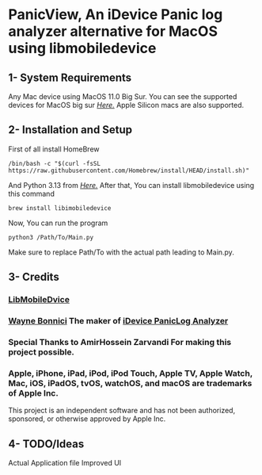 # PanicView, An iDevice Panic log analyzer alternative for MacOS using libmobiledevice 
## 1- System Requirements 
Any Mac device using MacOS 11.0 Big Sur.
You can see the supported devices for MacOS big sur [*Here.*](https://en.wikipedia.org/wiki/MacOS_Big_Sur)
Apple Silicon macs are also supported.
## 2- Installation and Setup
First of all install HomeBrew
```
/bin/bash -c "$(curl -fsSL https://raw.githubusercontent.com/Homebrew/install/HEAD/install.sh)"
```
And Python 3.13 from [*Here.*](https://www.python.org/ftp/python/3.13.7/python-3.13.7-macos11.pkg)
After that, You can install libmobiledevice using this command 
```
brew install libimobiledevice
```
Now, You can run the program 
```
python3 /Path/To/Main.py
```
Make sure to replace Path/To with the actual path leading to Main.py.
## 3- Credits 
### [LibMobileDvice](https://github.com/libimobiledevice/libimobiledevice)
### [Wayne Bonnici](https://github.com/waynebonc) The maker of [iDevice PanicLog Analyzer](https://github.com/waynebonc/iDeviceLogAnalyzer-public)
### Special Thanks to AmirHossein Zarvandi For making this project possible. 
### Apple, iPhone, iPad, iPod, iPod Touch, Apple TV, Apple Watch, Mac, iOS, iPadOS, tvOS, watchOS, and macOS are trademarks of Apple Inc.

This project is an independent software and has not been authorized, sponsored, or otherwise approved by Apple Inc.
## 4- TODO/Ideas
Actual Application file
Improved UI
